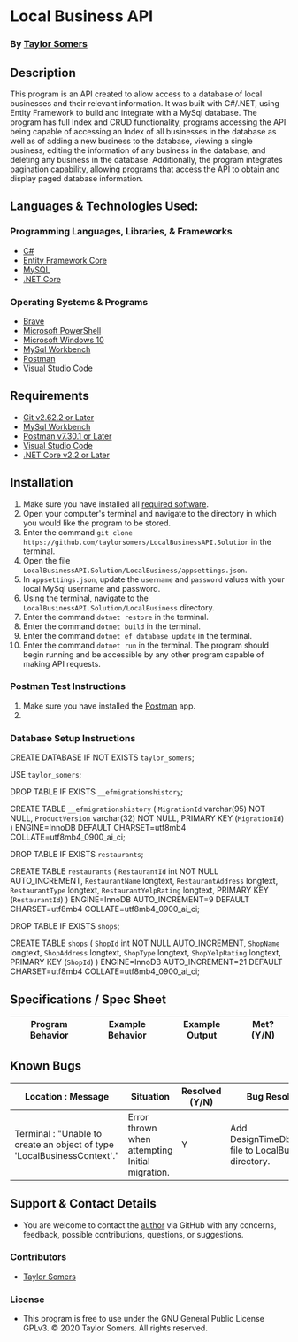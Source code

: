 # Local Business API

  ### By [Taylor Somers](https://github.com/taylorsomers/)

## Description

  This program is an API created to allow access to a database of local businesses and their relevant information. It was built with C#/.NET, using Entity Framework to build and integrate with a MySql database. The program has full Index and CRUD functionality, programs accessing the API being capable of accessing an Index of all businesses in the database as well as of adding a new business to the database, viewing a single business, editing the information of any business in the database, and deleting any business in the database. Additionally, the program integrates pagination capability, allowing programs that access the API to obtain and display paged database information.


## Languages & Technologies Used:

  ### Programming Languages, Libraries, & Frameworks
  * [C#](https://docs.microsoft.com/en-us/dotnet/csharp/)
  * [Entity Framework Core](https://docs.microsoft.com/en-us/ef/core/)
  * [MySQL](https://www.mysql.com/)
  * [.NET Core](https://dotnet.microsoft.com/download/dotnet-core/2.2)

  ### Operating Systems & Programs
  * [Brave](https://brave.com/)
  * [Microsoft PowerShell](https://docs.microsoft.com/en-us/powershell/)
  * [Microsoft Windows 10](https://www.microsoft.com/en-us/windows/get-windows-10)
  * [MySql Workbench](https://www.mysql.com/products/workbench/)
  * [Postman](https://www.postman.com/)
  * [Visual Studio Code](https://code.visualstudio.com/)

## Requirements
  * [Git v2.62.2 or Later](https://git-scm.com/downloads/)
  * [MySql Workbench](https://www.mysql.com/products/workbench/)
  * [Postman v7.30.1 or Later](https://www.postman.com/downloads/)
  * [Visual Studio Code](https://code.visualstudio.com/)
  * [.NET Core v2.2 or Later](https://dotnet.microsoft.com/download/dotnet-core/2.2)

## Installation

  1.  Make sure you have installed all <a href="#requirements">required software</a>.
  2.  Open your computer's terminal and navigate to the directory in which you would like the program to be stored.
  3.  Enter the command ```git clone https://github.com/taylorsomers/LocalBusinessAPI.Solution``` in the terminal.
  4.  Open the file ```LocalBusinessAPI.Solution/LocalBusiness/appsettings.json```.
  5.  In ```appsettings.json```, update the ```username``` and ```password``` values with your local MySql username and password.
  6.  Using the terminal, navigate to the ```LocalBusinessAPI.Solution/LocalBusiness``` directory.
  7.  Enter the command ```dotnet restore``` in the terminal.
  8.  Enter the command ```dotnet build``` in the terminal.
  9.  Enter the command ```dotnet ef database update``` in the terminal.
  10. Enter the command ```dotnet run``` in the terminal. The program should begin running and be accessible by any other program capable of making API requests.

### Postman Test Instructions

  1.  Make sure you have installed the [Postman](https://www.postman.com/downloads/) app.
  2.  

### Database Setup Instructions

  CREATE DATABASE  IF NOT EXISTS `taylor_somers`;

  USE `taylor_somers`;

  DROP TABLE IF EXISTS `__efmigrationshistory`;

  CREATE TABLE `__efmigrationshistory` (
    `MigrationId` varchar(95) NOT NULL,
    `ProductVersion` varchar(32) NOT NULL,
    PRIMARY KEY (`MigrationId`)
  ) ENGINE=InnoDB DEFAULT CHARSET=utf8mb4 COLLATE=utf8mb4_0900_ai_ci;

  DROP TABLE IF EXISTS `restaurants`;

  CREATE TABLE `restaurants` (
    `RestaurantId` int NOT NULL AUTO_INCREMENT,
    `RestaurantName` longtext,
    `RestaurantAddress` longtext,
    `RestaurantType` longtext,
    `RestaurantYelpRating` longtext,
    PRIMARY KEY (`RestaurantId`)
  ) ENGINE=InnoDB AUTO_INCREMENT=9 DEFAULT CHARSET=utf8mb4 COLLATE=utf8mb4_0900_ai_ci;

  DROP TABLE IF EXISTS `shops`;

  CREATE TABLE `shops` (
    `ShopId` int NOT NULL AUTO_INCREMENT,
    `ShopName` longtext,
    `ShopAddress` longtext,
    `ShopType` longtext,
    `ShopYelpRating` longtext,
    PRIMARY KEY (`ShopId`)
  ) ENGINE=InnoDB AUTO_INCREMENT=21 DEFAULT CHARSET=utf8mb4 COLLATE=utf8mb4_0900_ai_ci;


## Specifications / Spec Sheet

  | Program Behavior | Example Behavior | Example Output | Met? (Y/N) |
  | ----------- | ----------- | ----------- | ----------- |
  


## Known Bugs

| Location : Message |  Situation  | Resolved (Y/N) |  Bug Resolution Strategy |
| ----------- | ----------- | ----------- | ----------- |
| Terminal : "Unable to create an object of type 'LocalBusinessContext'." | Error thrown when attempting Initial migration. | Y | Add DesignTimeDbContextFactory.cs file to LocalBusiness/Models directory. |


## Support & Contact Details

  * You are welcome to contact the [author](https://github.com/taylorsomers/) via GitHub with any concerns, feedback, possible contributions, questions, or suggestions.


### Contributors

  * [Taylor Somers](https://github.com/taylorsomers/)


### License

  * This program is free to use under the GNU General Public License GPLv3. © 2020 Taylor Somers. All rights reserved.